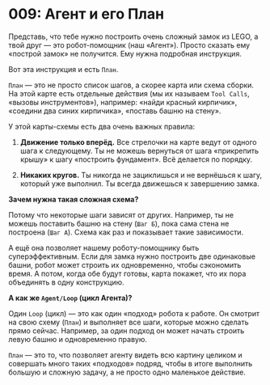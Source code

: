 # 009: Агент и его План

Представь, что тебе нужно построить очень сложный замок из LEGO, а твой друг — это робот-помощник (наш «Агент»). Просто сказать ему «построй замок» не получится. Ему нужна подробная инструкция.

Вот эта инструкция и есть `План`.

`План` — это не просто список шагов, а скорее карта или схема сборки. На этой карте есть отдельные действия (мы их называем `Tool Calls`, «вызовы инструментов»), например: «найди красный кирпичик», «соедини два синих кирпичика», «поставь башню на стену».

У этой карты-схемы есть два очень важных правила:

1.  **Движение только вперёд.** Все стрелочки на карте ведут от одного шага к следующему. Ты не можешь вернуться от шага «прикрепить крышу» к шагу «построить фундамент». Всё делается по порядку.

2.  **Никаких кругов.** Ты никогда не зациклишься и не вернёшься к шагу, который уже выполнил. Ты всегда движешься к завершению замка.

**Зачем нужна такая сложная схема?**

Потому что некоторые шаги зависят от других. Например, ты не можешь поставить башню на стену (`Шаг Б`), пока сама стена не построена (`Шаг А`). Схема как раз и показывает такие зависимости.

А ещё она позволяет нашему роботу-помощнику быть суперэффективным. Если для замка нужно построить две одинаковые башни, робот может строить их одновременно, чтобы сэкономить время. А потом, когда обе будут готовы, карта покажет, что их пора объединять в одну конструкцию.

**А как же `Agent/Loop` (цикл Агента)?**

Один `Loop` (цикл) — это как один «подход» робота к работе. Он смотрит на свою схему (`План`) и выполняет все шаги, которые можно сделать прямо сейчас. Например, за один подход он может начать строить левую башню и одновременно правую.

`План` — это то, что позволяет агенту видеть всю картину целиком и совершать много таких «подходов» подряд, чтобы в итоге выполнить большую и сложную задачу, а не просто одно маленькое действие.
